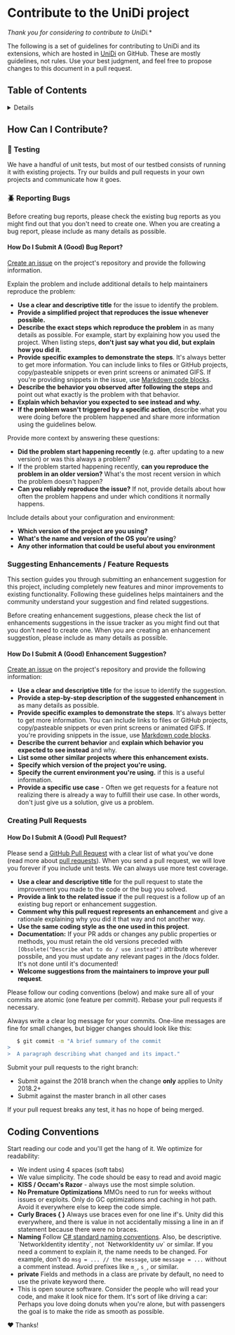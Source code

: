 # Contribute to the UniDi project

*Thank you for considering to contribute to UniDi.**

The following is a set of guidelines for contributing to UniDi and its extensions, which are hosted in [UniDi](https://github.com/UniDi/UniDi) on GitHub. These are mostly guidelines, not rules. Use your best judgment, and feel free to propose changes to this document in a pull request.

## Table of Contents

<!-- START doctoc generated TOC please keep comment here to allow auto update -->
<!-- DON'T EDIT THIS SECTION, INSTEAD RE-RUN doctoc TO UPDATE -->
<details>
<summary>Details</summary>

- [I don't want to read this whole thing I just have a question!!](#i-dont-want-to-read-this-whole-thing-i-just-have-a-question)
- [How Can I Contribute?](#how-can-i-contribute)
- [:microscope: Testing](#microscope-testing)
- [:beetle: Reporting Bugs](#beetle-reporting-bugs)
  - [How Do I Submit A (Good) Bug Report?](#how-do-i-submit-a-good-bug-report)
- [:muscle: Suggesting Enhancements / Feature Requests](#muscle-suggesting-enhancements--feature-requests)
  - [How Do I Submit A (Good) Enhancement Suggestion?](#how-do-i-submit-a-good-enhancement-suggestion)
- [:repeat: Creating Pull Requests](#repeat-creating-pull-requests)
  - [How Do I Submit A (Good) Pull Request?](#how-do-i-submit-a-good-pull-request)
- [:white_check_mark: Coding Conventions](#white_check_mark-coding-conventions)

</details>
<!-- END doctoc generated TOC please keep comment here to allow auto update -->

## How Can I Contribute?

### :microscope: Testing

We have a handful of unit tests, but most of our testbed consists of running it with existing projects. 
Try our builds and pull requests in your own projects and communicate how it goes.

### :beetle: Reporting Bugs

Before creating bug reports, please check the existing bug reports as you might find out that you don't need to create one. When you are creating a bug report, please include as many details as possible.

#### How Do I Submit A (Good) Bug Report?

[Create an issue](https://github.com/UniDi/UniDi/issues/new?template=bug_report.md) on the project's repository and provide the following information.

Explain the problem and include additional details to help maintainers reproduce the problem:

* **Use a clear and descriptive title** for the issue to identify the problem.
* **Provide a simplified project that reproduces the issue whenever possible.**
* **Describe the exact steps which reproduce the problem** in as many details as possible. For example, start by explaining how you used the project. When listing steps, **don't just say what you did, but explain how you did it**.
* **Provide specific examples to demonstrate the steps**. It's always better to get more information. You can include links to files or GitHub projects, copy/pasteable snippets or even print screens or animated GIFS. If you're providing snippets in the issue, use [Markdown code blocks](https://help.github.com/articles/markdown-basics/#multiple-lines).
* **Describe the behavior you observed after following the steps** and point out what exactly is the problem with that behavior.
* **Explain which behavior you expected to see instead and why.**
* **If the problem wasn't triggered by a specific action**, describe what you were doing before the problem happened and share more information using the guidelines below.

Provide more context by answering these questions:

* **Did the problem start happening recently** (e.g. after updating to a new version) or was this always a problem?
* If the problem started happening recently, **can you reproduce the problem in an older version?** What's the most recent version in which the problem doesn't happen?
* **Can you reliably reproduce the issue?** If not, provide details about how often the problem happens and under which conditions it normally happens.

Include details about your configuration and environment:

* **Which version of the project are you using?**
* **What's the name and version of the OS you're using**?
* **Any other information that could be useful about you environment**

### Suggesting Enhancements / Feature Requests

This section guides you through submitting an enhancement suggestion for this project, including completely new features and minor improvements to existing functionality. Following these guidelines helps maintainers and the community understand your suggestion and find related suggestions.

Before creating enhancement suggestions, please check the list of enhancements suggestions in the issue tracker as you might find out that you don't need to create one. When you are creating an enhancement suggestion, please include as many details as possible.

#### How Do I Submit A (Good) Enhancement Suggestion?

[Create an issue](https://github.com/UniDi/UniDi/issues/new?template=feature_request.md) on the project's repository and provide the following information:

* **Use a clear and descriptive title** for the issue to identify the suggestion.
* **Provide a step-by-step description of the suggested enhancement** in as many details as possible.
* **Provide specific examples to demonstrate the steps**. It's always better to get more information. You can include links to files or GitHub projects, copy/pasteable snippets or even print screens or animated GIFS. If you're providing snippets in the issue, use [Markdown code blocks](https://help.github.com/articles/markdown-basics/#multiple-lines).
* **Describe the current behavior** and **explain which behavior you expected to see instead** and why.
* **List some other similar projects where this enhancement exists.**
* **Specify which version of the project you're using.**
* **Specify the current environment you're using.** if this is a useful information.
* **Provide a specific use case** - Often we get requests for a feature not realizing there is already a way to fulfill their use case. In other words, don't just give us a solution, give us a problem.


### Creating Pull Requests

#### How Do I Submit A (Good) Pull Request?

Please send a [GitHub Pull Request](https://github.com/UniDi/UniDi/compare) with a clear list of what you've done (read more about [pull requests](https://help.github.com/en/github/collaborating-with-issues-and-pull-requests/about-pull-requests)). 
When you send a pull request, we will love you forever if you include unit tests. 
We can always use more test coverage. 

* **Use a clear and descriptive title** for the pull request to state the improvement you made to the code or the bug you solved.
* **Provide a link to the related issue** if the pull request is a follow up of an existing bug report or enhancement suggestion.
* **Comment why this pull request represents an enhancement** and give a rationale explaining why you did it that way and not another way.
* **Use the same coding style as the one used in this project**.
* **Documentation:** If your PR adds or changes any public properties or methods, you must retain the old versions preceded with `[Obsolete("Describe what to do / use instead")` attribute wherever possbile, and you must update any relevant pages in the /docs folder.  It's not done until it's documented!
* **Welcome suggestions from the maintainers to improve your pull request**.

Please follow our coding conventions (below) and make sure all of your commits are atomic (one feature per commit). Rebase your pull requests if necessary.

Always write a clear log message for your commits. One-line messages are fine for small changes, but bigger changes should look like this:

```sh
   $ git commit -m "A brief summary of the commit
>
>  A paragraph describing what changed and its impact."
```

Submit your pull requests to the right branch:
* Submit against the 2018 branch when the change **only** applies to Unity 2018.2+
* Submit against the master branch in all other cases
  
If your pull request breaks any test, it has no hope of being merged.

## Coding Conventions

Start reading our code and you'll get the hang of it. We optimize for readability:

* We indent using 4 spaces (soft tabs)
* We value simplicity. The code should be easy to read and avoid magic
* **KISS / Occam's Razor** - always use the most simple solution.
* **No Premature Optimizations**
	MMOs need to run for weeks without issues or exploits.
    Only do GC optimizations and caching in hot path. Avoid it everywhere else to keep the code simple.
* **Curly Braces { }**
    Always use braces even for one line if's. Unity did this everywhere, and there is value in not accidentally missing a line in an if statement because there were no braces.
* **Naming**
    Follow [C# standard naming conventions](https://github.com/ktaranov/naming-convention/blob/master/C%23%20Coding%20Standards%20and%20Naming%20Conventions.md). Also, be descriptive. \`NetworkIdentity identity\`, not \`NetworkIdentity uv\` or similar. If you need a comment to explain it, the name needs to be changed. For example, don't do `msg = ... // the message`, use `message = ...` without a comment instead. Avoid prefixes like `m_`, `s_`, or similar.
* **private** 
    Fields and methods in a class are private by default, no need to use the private keyword there.
* This is open source software. Consider the people who will read your code, and make it look nice for them. It's sort of like driving a car: Perhaps you love doing donuts when you're alone, but with passengers the goal is to make the ride as smooth as possible.

:hearts: Thanks!
